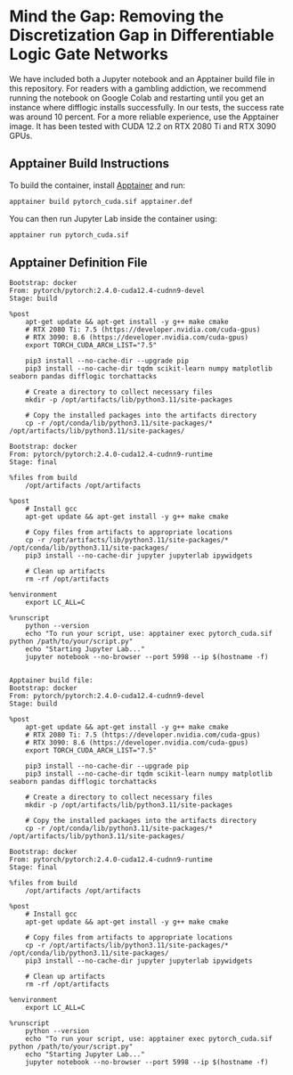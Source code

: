 # Mind the Gap: Removing the Discretization Gap in Differentiable Logic Gate Networks

We have included both a Jupyter notebook and an Apptainer build file in this repository. For readers with a gambling addiction, we recommend running the notebook on Google Colab and restarting until you get an instance where difflogic installs successfully. In our tests, the success rate was around 10 percent. For a more reliable experience, use the Apptainer image. It has been tested with CUDA 12.2 on RTX 2080 Ti and RTX 3090 GPUs.

## Apptainer Build Instructions

To build the container, install [Apptainer](https://apptainer.org) and run:

```bash
apptainer build pytorch_cuda.sif apptainer.def
```

You can then run Jupyter Lab inside the container using:

```bash
apptainer run pytorch_cuda.sif
```

## Apptainer Definition File
```apptainer
Bootstrap: docker
From: pytorch/pytorch:2.4.0-cuda12.4-cudnn9-devel
Stage: build

%post
    apt-get update && apt-get install -y g++ make cmake
    # RTX 2080 Ti: 7.5 (https://developer.nvidia.com/cuda-gpus)
    # RTX 3090: 8.6 (https://developer.nvidia.com/cuda-gpus)
    export TORCH_CUDA_ARCH_LIST="7.5"

    pip3 install --no-cache-dir --upgrade pip
    pip3 install --no-cache-dir tqdm scikit-learn numpy matplotlib seaborn pandas difflogic torchattacks

    # Create a directory to collect necessary files
    mkdir -p /opt/artifacts/lib/python3.11/site-packages

    # Copy the installed packages into the artifacts directory
    cp -r /opt/conda/lib/python3.11/site-packages/* /opt/artifacts/lib/python3.11/site-packages/

Bootstrap: docker
From: pytorch/pytorch:2.4.0-cuda12.4-cudnn9-runtime
Stage: final

%files from build
    /opt/artifacts /opt/artifacts

%post
    # Install gcc
    apt-get update && apt-get install -y g++ make cmake

    # Copy files from artifacts to appropriate locations
    cp -r /opt/artifacts/lib/python3.11/site-packages/* /opt/conda/lib/python3.11/site-packages/
    pip3 install --no-cache-dir jupyter jupyterlab ipywidgets

    # Clean up artifacts
    rm -rf /opt/artifacts

%environment
    export LC_ALL=C

%runscript
    python --version
    echo "To run your script, use: apptainer exec pytorch_cuda.sif python /path/to/your/script.py"
    echo "Starting Jupyter Lab..."
    jupyter notebook --no-browser --port 5998 --ip $(hostname -f)


Apptainer build file:
Bootstrap: docker
From: pytorch/pytorch:2.4.0-cuda12.4-cudnn9-devel
Stage: build

%post
    apt-get update && apt-get install -y g++ make cmake
    # RTX 2080 Ti: 7.5 (https://developer.nvidia.com/cuda-gpus)
    # RTX 3090: 8.6 (https://developer.nvidia.com/cuda-gpus)
    export TORCH_CUDA_ARCH_LIST="7.5"

    pip3 install --no-cache-dir --upgrade pip
    pip3 install --no-cache-dir tqdm scikit-learn numpy matplotlib seaborn pandas difflogic torchattacks

    # Create a directory to collect necessary files
    mkdir -p /opt/artifacts/lib/python3.11/site-packages
    
    # Copy the installed packages into the artifacts directory
    cp -r /opt/conda/lib/python3.11/site-packages/* /opt/artifacts/lib/python3.11/site-packages/
    
Bootstrap: docker
From: pytorch/pytorch:2.4.0-cuda12.4-cudnn9-runtime
Stage: final

%files from build
    /opt/artifacts /opt/artifacts

%post
    # Install gcc
    apt-get update && apt-get install -y g++ make cmake

    # Copy files from artifacts to appropriate locations
    cp -r /opt/artifacts/lib/python3.11/site-packages/* /opt/conda/lib/python3.11/site-packages/
    pip3 install --no-cache-dir jupyter jupyterlab ipywidgets
    
    # Clean up artifacts
    rm -rf /opt/artifacts

%environment
    export LC_ALL=C

%runscript
    python --version
    echo "To run your script, use: apptainer exec pytorch_cuda.sif python /path/to/your/script.py"
    echo "Starting Jupyter Lab..."
    jupyter notebook --no-browser --port 5998 --ip $(hostname -f)


```
